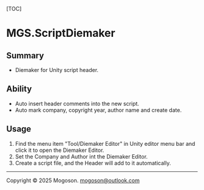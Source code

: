 [TOC]

# MGS.ScriptDiemaker

## Summary

- Diemaker for Unity script header. 

## Ability

- Auto insert header comments into the new script.
- Auto mark company, copyright year, author name and create date.

## Usage

1. Find the menu item "Tool/Diemaker Editor" in Unity editor menu bar and click it to open the Diemaker Editor.
2. Set the Company and Author int the Diemaker Editor.
3. Create a script file, and the Header will add to it automatically.

---

Copyright © 2025 Mogoson.	mogoson@outlook.com